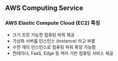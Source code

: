 ## AWS Computing Service 
### AWS Elastic Compute Cloud (EC2) 특징
- 크기 조정 가능한 컴퓨팅 파워 제공
- 가상화 서버를 인스턴스 (Instance) 라고 부름
- 수천 개의 인스턴스로 컴퓨팅 파워 확장 가능함
- 컨테이너, FaaS, Edge 등 여러 기반 컴퓨팅 서비스 제공

### 